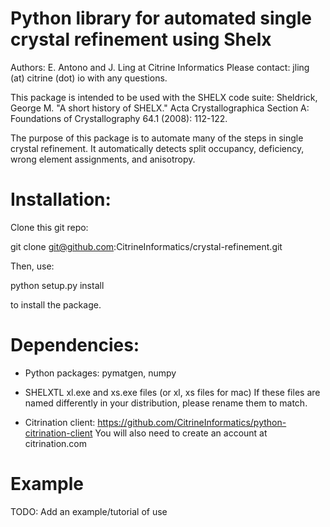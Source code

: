 # Python library for automated single crystal refinement using Shelx

Authors: E. Antono and J. Ling at Citrine Informatics
Please contact: jling (at) citrine (dot) io with any questions.

This package is intended to be used with the SHELX code suite:
Sheldrick, George M. "A short history of SHELX." Acta Crystallographica Section A: Foundations of Crystallography 64.1 (2008): 112-122.

The purpose of this package is to automate many of the steps in single crystal refinement.  It
automatically detects split occupancy, deficiency, wrong element assignments, and anisotropy.

# Installation:

Clone this git repo:

git clone git@github.com:CitrineInformatics/crystal-refinement.git

Then, use:

python setup.py install

to install the package.

# Dependencies:

- Python packages: pymatgen, numpy

- SHELXTL xl.exe and xs.exe files (or xl, xs files for mac)
If these files are named differently in your distribution, please rename them to match.

- Citrination client:  https://github.com/CitrineInformatics/python-citrination-client
You will also need to create an account at citrination.com

# Example

TODO: Add an example/tutorial of use

